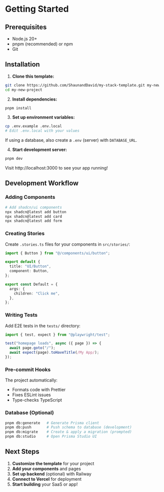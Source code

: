 # Getting Started

## Prerequisites

- Node.js 20+
- pnpm (recommended) or npm
- Git

## Installation

1. **Clone this template:**

```bash
git clone https://github.com/ShaunandDavid/my-stack-template.git my-new-project
cd my-new-project
```

2. **Install dependencies:**

```bash
pnpm install
```

3. **Set up environment variables:**

```bash
cp .env.example .env.local
# Edit .env.local with your values
```

If using a database, also create a `.env` (server) with `DATABASE_URL`.

4. **Start development server:**

```bash
pnpm dev
```

Visit http://localhost:3000 to see your app running!

## Development Workflow

### Adding Components

```bash
# Add shadcn/ui components
npx shadcn@latest add button
npx shadcn@latest add card
npx shadcn@latest add form
```

### Creating Stories

Create `.stories.ts` files for your components in `src/stories/`:

```typescript
import { Button } from "@/components/ui/button";

export default {
  title: "UI/Button",
  component: Button,
};

export const Default = {
  args: {
    children: "Click me",
  },
};
```

### Writing Tests

Add E2E tests in the `tests/` directory:

```typescript
import { test, expect } from "@playwright/test";

test("homepage loads", async ({ page }) => {
  await page.goto("/");
  await expect(page).toHaveTitle(/My App/);
});
```

### Pre-commit Hooks

The project automatically:

- Formats code with Prettier
- Fixes ESLint issues
- Type-checks TypeScript

### Database (Optional)

```bash
pnpm db:generate   # Generate Prisma client
pnpm db:push       # Push schema to database (development)
pnpm db:migrate    # Create & apply a migration (prompted)
pnpm db:studio     # Open Prisma Studio UI
```

## Next Steps

1. **Customize the template** for your project
2. **Add your components** and pages
3. **Set up backend** (optional) with Railway
4. **Connect to Vercel** for deployment
5. **Start building** your SaaS or app!
